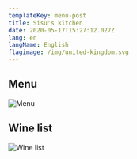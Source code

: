 ```yaml
---
templateKey: menu-post
title: Sisu's kitchen
date: 2020-05-17T15:27:12.027Z
lang: en
langName: English
flagimage: /img/united-kingdom.svg
---
```

## Menu

![Menu](/img/menu.png)

## Wine list

![Wine list](/img/menu.png)